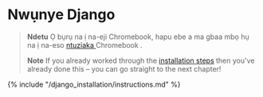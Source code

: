 # Nwụnye Django

> **Ndetu** Ọ bụrụ na ị na-eji Chromebook, hapu ebe a ma gbaa mbọ hụ na ị na-eso [ntuziaka ](../chromebook_setup/README.md)Chromebook .
> 
> **Note** If you already worked through the [installation steps](../installation/README.md) then you've already done this – you can go straight to the next chapter!

{% include "/django_installation/instructions.md" %}